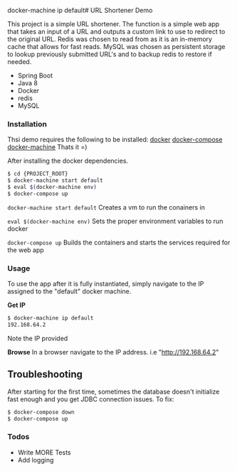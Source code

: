 docker-machine ip default# URL Shortener Demo

This project is a simple URL shortener. The function is a simple web app that takes an input of a URL and outputs a custom link to use to redirect to the original URL. Redis was chosen to read from as it is an in-memory cache that allows for fast reads. MySQL was chosen as persistent storage to lookup previously submitted URL's and to backup redis to restore if needed.

  - Spring Boot
  - Java 8
  - Docker
  - redis
  - MySQL


### Installation

Thsi demo requires the following to be installed:
[docker](https://docs.docker.com/install/)
[docker-compose](https://docs.docker.com/compose/install/)
[docker-machine](https://docs.docker.com/machine/install-machine/)
Thats it =)

After installing the docker dependencies.

```sh
$ cd {PROJECT_ROOT}
$ docker-machine start default
$ eval $(docker-machine env)
$ docker-compose up
```
`docker-machine start default` Creates a vm to run the conainers in

`eval $(docker-machine env)` Sets the proper environment variables to run docker

`docker-compose up` Builds the containers and starts the services required for the web app

### Usage
To use the app after it is fully instantiated, simply navigate to the IP assigned to the "default" docker machine.
 
 **Get IP**
 
 ```sh
$ docker-machine ip default
192.168.64.2
 ```
 Note the IP provided
 
 **Browse**
 In a browser navigate to the IP address. i.e "http://192.168.64.2"

## Troubleshooting
After starting for the first time, sometimes the database doesn't initialize fast enough and you get JDBC connection issues.
To fix:

```sh
$ docker-compose down
$ docker-compose up
```

### Todos

 - Write MORE Tests
 - Add logging

